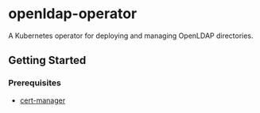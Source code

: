 # openldap-operator

A Kubernetes operator for deploying and managing OpenLDAP directories.

## Getting Started

### Prerequisites

* [cert-manager](https://cert-manager.io/docs/installation/kubernetes/)